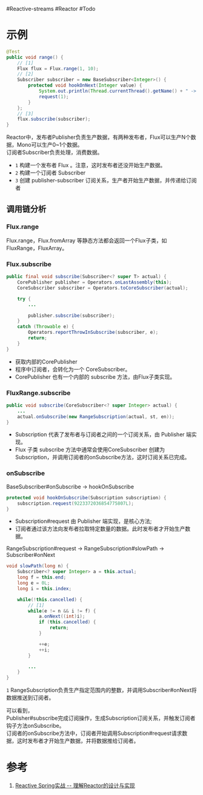 #Reactive-streams #Reactor #Todo 

# 示例
```java
@Test
public void range() {
    // [1]
    Flux flux = Flux.range(1, 10);
    // [2]
    Subscriber subscriber = new BaseSubscriber<Integer>() {
        protected void hookOnNext(Integer value) {
            System.out.println(Thread.currentThread().getName() + " -> " + value);
            request(1);
        }
    };
    // [3]
    flux.subscribe(subscriber);
}

```

Reactor中，发布者Publisher负责生产数据，有两种发布者，Flux可以生产N个数据，Mono可以生产0~1个数据。  
订阅者Subscriber负责处理，消费数据。  
- `1` 构建一个发布者 Flux 。注意，这时发布者还没开始生产数据。  
- `2` 构建一个订阅者 Subscriber  
- `3` 创建 publisher-subscriber 订阅关系，生产者开始生产数据，并传递给订阅者

## 调用链分析
### Flux.range

Flux.range，Flux.fromArray 等静态方法都会返回一个Flux子类，如 FluxRange，FluxArray。

### Flux.subscribe
```java
public final void subscribe(Subscriber<? super T> actual) {
    CorePublisher publisher = Operators.onLastAssembly(this);
    CoreSubscriber subscriber = Operators.toCoreSubscriber(actual);

    try {
        ...

        publisher.subscribe(subscriber);
    }
    catch (Throwable e) {
        Operators.reportThrowInSubscribe(subscriber, e);
        return;
    }
}
```

- 获取内部的CorePublisher
- 程序中订阅者，会转化为一个 CoreSubscriber。
- CorePublisher 也有一个内部的 subscribe 方法，由Flux子类实现。

### FluxRange.subscribe
```java
public void subscribe(CoreSubscriber<? super Integer> actual) {
    ...
    actual.onSubscribe(new RangeSubscription(actual, st, en));
}
```

- Subscription 代表了发布者与订阅者之间的一个订阅关系，由 Publisher 端实现。  
- Flux 子类 subscribe 方法中通常会使用CoreSubscriber 创建为 Subscription，并调用订阅者的onSubscribe方法，这时订阅关系已完成。

### onSubscribe

BaseSubscriber#onSubscribe -> hookOnSubscribe
```java
protected void hookOnSubscribe(Subscription subscription) {
    subscription.request(9223372036854775807L);
}
```

- Subscription#request 由 Publisher 端实现，是核心方法;
- 订阅者通过该方法向发布者拉取特定数量的数据。此时发布者才开始生产数据。

RangeSubscription#request -> RangeSubscription#slowPath -> Subscriber#onNext

```java
void slowPath(long n) {
    Subscriber<? super Integer> a = this.actual;
    long f = this.end;
    long e = 0L;
    long i = this.index;

    while(!this.cancelled) {
        // [1]
        while(e != n && i != f) {
            a.onNext((int)i);
            if (this.cancelled) {
                return;
            }

            ++e;
            ++i;
        }

        ...
    }
}
```

`1` RangeSubscription负责生产指定范围内的整数，并调用Subscriber#onNext将数据推送到订阅者。

可以看到，  
Publisher#subscribe完成订阅操作，生成Subscription订阅关系，并触发订阅者钩子方法onSubscribe。  
订阅者的onSubscribe方法中，订阅者开始调用Subscription#request请求数据，这时发布者才开始生产数据，并将数据推给订阅者。

# 参考
1. [Reactive Spring实战 -- 理解Reactor的设计与实现 ](https://www.cnblogs.com/binecy/p/14458911.html)